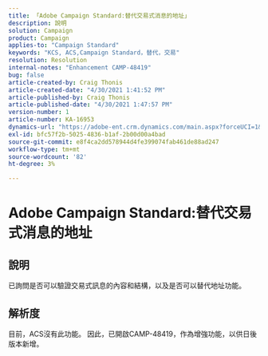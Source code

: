 ```yaml
---
title: 「Adobe Campaign Standard:替代交易式消息的地址」
description: 說明
solution: Campaign
product: Campaign
applies-to: "Campaign Standard"
keywords: "KCS, ACS,Campaign Standard，替代，交易"
resolution: Resolution
internal-notes: "Enhancement CAMP-48419"
bug: false
article-created-by: Craig Thonis
article-created-date: "4/30/2021 1:41:52 PM"
article-published-by: Craig Thonis
article-published-date: "4/30/2021 1:47:57 PM"
version-number: 1
article-number: KA-16953
dynamics-url: "https://adobe-ent.crm.dynamics.com/main.aspx?forceUCI=1&pagetype=entityrecord&etn=knowledgearticle&id=f0d7cacd-b9a9-eb11-b1ac-000d3a5cd2e0"
exl-id: bfc57f2b-5025-4836-b1af-2b00d00a4bad
source-git-commit: e8f4ca2dd578944d4fe399074fab461de88ad247
workflow-type: tm+mt
source-wordcount: '82'
ht-degree: 3%

---
```


# Adobe Campaign Standard:替代交易式消息的地址

## 說明


已詢問是否可以驗證交易式訊息的內容和結構，以及是否可以替代地址功能。


## 解析度


目前，ACS沒有此功能。 因此，已開啟CAMP-48419，作為增強功能，以供日後版本新增。
